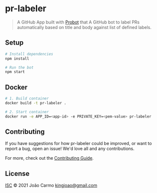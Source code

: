 # pr-labeler

> A GitHub App built with [Probot](https://github.com/probot/probot) that A GitHub bot to label PRs automatically based on title and body against list of defined labels.

## Setup

```sh
# Install dependencies
npm install

# Run the bot
npm start
```

## Docker

```sh
# 1. Build container
docker build -t pr-labeler .

# 2. Start container
docker run -e APP_ID=<app-id> -e PRIVATE_KEY=<pem-value> pr-labeler
```

## Contributing

If you have suggestions for how pr-labeler could be improved, or want to report a bug, open an issue! We'd love all and any contributions.

For more, check out the [Contributing Guide](CONTRIBUTING.md).

## License

[ISC](LICENSE) © 2021 João Carmo <kingjoao@gmail.com>
